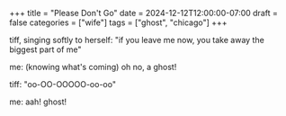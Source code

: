 +++
title = "Please Don't Go"
date = 2024-12-12T12:00:00-07:00
draft = false
categories = ["wife"]
tags = ["ghost", "chicago"]
+++

tiff, singing softly to herself: "if you leave me now, you take away the biggest part of me"

me: (knowing what's coming) oh no, a ghost!

tiff: "oo-OO-OOOOO-oo-oo"

me: aah! ghost!